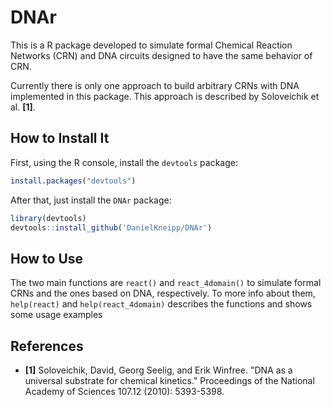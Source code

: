 # DNAr

This is a R package developed to simulate formal Chemical Reaction
Networks (CRN) and DNA circuits designed to have the same behavior
of CRN.

Currently there is only one approach to build arbitrary CRNs with DNA
implemented in this package. This approach is described by
Soloveichik et al. **[1]**.

## How to Install It

First, using the R console, install the `devtools` package:

```R
install.packages("devtools")
```

After that, just install the `DNAr` package:

```R
library(devtools)
devtools::install_github('DanielKneipp/DNAr')
```

## How to Use

The two main functions are `react()` and `react_4domain()` to
simulate formal CRNs and the ones based on DNA, respectively. To
more info about them, `help(react)` and `help(react_4domain)`
describes the functions and shows some usage examples

## References

- **[1]** Soloveichik, David, Georg Seelig, and Erik Winfree. "DNA
as a universal substrate for chemical kinetics." Proceedings of the
National Academy of Sciences 107.12 (2010): 5393-5398.
